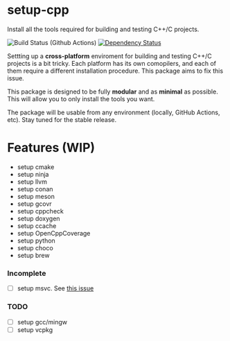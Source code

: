 # setup-cpp

Install all the tools required for building and testing C++/C projects.

![Build Status (Github Actions)](https://github.com/aminya/setup-cpp/workflows/CI/badge.svg)
[![Dependency Status](https://david-dm.org/aminya/setup-cpp.svg)](https://david-dm.org/aminya/setup-cpp)

Settting up a **cross-platform** enviroment for building and testing C++/C projects is a bit tricky. Each platform has its own comopilers, and each of them require a different installation procedure. This package aims to fix this issue.

This package is designed to be fully **modular** and as **minimal** as possible. This will allow you to only install the tools you want.

The package will be usable from any environment (locally, GitHub Actions, etc). Stay tuned for the stable release.

# Features (WIP)

- setup cmake
- setup ninja
- setup llvm
- setup conan
- setup meson
- setup gcovr
- setup cppcheck
- setup doxygen
- setup ccache
- setup OpenCppCoverage
- setup python
- setup choco
- setup brew

### Incomplete

- [ ] setup msvc. See [this issue](https://github.com/aminya/setup-cpp/issues/1)

### TODO

- [ ] setup gcc/mingw
- [ ] setup vcpkg

